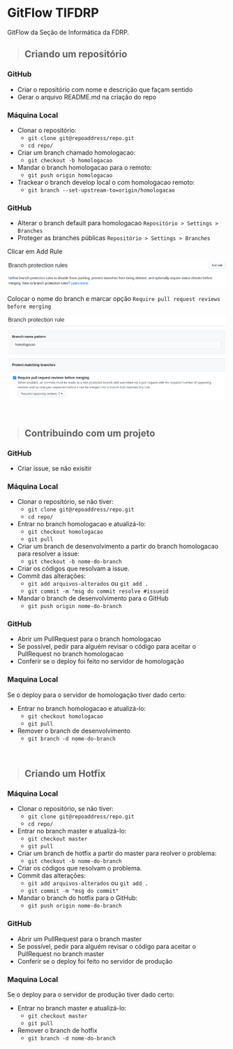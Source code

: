 # GitFlow TIFDRP

GitFlow da Seção de Informática da FDRP.

>## Criando um repositório

### GitHub
- Criar o repositório com nome e descrição que façam sentido
- Gerar o arquivo README.md na criação do repo

### Máquina Local
- Clonar o repositório:
  - `git clone git@repoaddress/repo.git`
  - `cd repo/`
- Criar um branch chamado homologacao:
  - `git checkout -b homologacao`
- Mandar o branch homologacao para o remoto:
  - `git push origin homologacao`
- Trackear o branch develop local o com homologacao remoto:
  - `git branch --set-upstream-to=origin/homologacao`

### GitHub
- Alterar o branch default para homologacao `Repositório > Settings > Branches`
- Proteger as branches públicas `Repositório > Settings > Branches`

Clicar em Add Rule

![Branch protection rules](images/rules-branches-1.png "Branch protection rules")

Colocar o nome do branch e marcar opção `Require pull request reviews before merging`

![Branch protection rules](images/rules-branches-2.png)
 
<br>

>## Contribuindo com um projeto

### GitHub
- Criar issue, se não exisitir

### Máquina Local
- Clonar o repositório, se não tiver:
  - `git clone git@repoaddress/repo.git`
  - `cd repo/`
- Entrar no branch homologacao e atualizá-lo:
  - `git checkout homologacao`
  - `git pull`
- Criar um branch de desenvolvimento a partir do branch homologacao para resolver a issue:
  - `git checkout -b nome-do-branch`
- Criar os códigos que resolvam a issue.
- Commit das alterações:
  - `git add arquivos-alterados` ou `git add .`
  - `git commit -m "msg do commit resolve #issueid`
- Mandar o branch de desenvolvimento para o GitHub
  - `git push origin nome-do-branch`

### GitHub
- Abrir um PullRequest para o branch homologacao
- Se possível, pedir para alguém revisar o código para aceitar o PullRequest no branch homologacao
- Conferir se o deploy foi feito no servidor de homologação

### Maquina Local

Se o deploy para o servidor de homologação tiver dado certo:
- Entrar no branch homologacao e atualizá-lo:
  - `git checkout homologacao`
  - `git pull`
- Remover o branch de desenvolvimento
  - `git branch -d nome-do-branch`

<br>

>## Criando um Hotfix

### Máquina Local
- Clonar o repositório, se não tiver:
  - `git clone git@repoaddress/repo.git`
  - `cd repo/`
- Entrar no branch master e atualizá-lo:
  - `git checkout master`
  - `git pull`
- Criar um branch de hotfix a partir do master para reolver o problema:
  - `git checkout -b nome-do-branch`
- Criar os códigos que resolvam o problema.
- Commit das alterações:
  - `git add arquivos-alterados` ou `git add .`
  - `git commit -m "msg do commit"`
- Mandar o branch do hotfix para o GitHub:
  - `git push origin nome-do-branch`

### GitHub
- Abrir um PullRequest para o branch master
- Se possível, pedir para alguém revisar o código para aceitar o PullRequest no branch master
- Conferir se o deploy foi feito no servidor de produção

### Maquina Local
Se o deploy para o servidor de produção tiver dado certo:
- Entrar no branch master e atualizá-lo:
  - `git checkout master`
  - `git pull`
- Remover o branch de hotfix
  - `git branch -d nome-do-branch`
